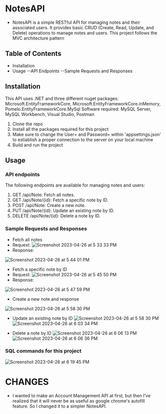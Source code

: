 # NotesAPI
- NotesAPI is a simple RESTful API for managing notes and their associated users. It provides basic CRUD (Create, Read, Update, and Delete) operations to manage notes and users. This project follows the MVC architecture pattern

## Table of Contents
- Installation
- Usage
--API Endpoints
--Sample Requests and Responses

## Installation
This API uses .NET and three different nuget packages:
Microsoft.EntityFrameworkCore,
Microsoft.EntityFrameworkCore.inMemory,
Pomelo.EntityFrameworkCore.MySql
Software required: MySQL Server, MySQL Workbench, Visual Studio, Postman
1. Clone the repo
2. Install all the packages required for this project
3. Make sure to change the User= and Password= within 'appsettings.json' to estiablish a proper connection to the server on your local machine
4. Build and run the project

## Usage
### API endpoints
The following endpoints are available for managing notes and users:
1. GET /api/Note: Fetch all notes.
2. GET /api/Note/{id}: Fetch a specific note by ID.
3. POST /api/Note: Create a new note.
4. PUT /api/Note/{id}: Update an existing note by ID.
5. DELETE /api/Note/{id}: Delete a note by ID.

### Sample Requests and Responses
- Fetch all notes
- Request:
![Screenshot 2023-04-26 at 5 33 33 PM](https://user-images.githubusercontent.com/49046183/234708503-f5050010-78ed-4653-8931-4e4350c45f70.png)
- Response:

![Screenshot 2023-04-26 at 5 44 01 PM](https://user-images.githubusercontent.com/49046183/234709677-3a774969-4dd6-4fef-925e-b3dd139a4c8c.png)

- Fetch a specific note by ID
- Request:
![Screenshot 2023-04-26 at 5 45 50 PM](https://user-images.githubusercontent.com/49046183/234709972-c773b002-d346-473c-b66a-d37519507fd6.png)
- Response:

![Screenshot 2023-04-26 at 5 47 59 PM](https://user-images.githubusercontent.com/49046183/234710372-87c48717-e933-461e-afd0-08f3e5e042ad.png)

- Create a new note and response

![Screenshot 2023-04-26 at 5 58 30 PM](https://user-images.githubusercontent.com/49046183/234712445-23396e87-ede3-4345-b4ac-0a2e8e5bd224.png)

- Update an existing note by ID
![Screenshot 2023-04-26 at 5 58 30 PM](https://user-images.githubusercontent.com/49046183/234713185-36e588f1-8ba7-47ab-9ce6-54a194c14a38.png)
![Screenshot 2023-04-26 at 6 03 34 PM](https://user-images.githubusercontent.com/49046183/234713320-bddb3b1a-893e-4bb1-bdae-e3c1615450d1.png)

- Delete a note by ID
![Screenshot 2023-04-26 at 6 06 13 PM](https://user-images.githubusercontent.com/49046183/234713644-0fd9c75a-a190-4a08-a430-3cdb79cb3dde.png)
![Screenshot 2023-04-26 at 6 06 36 PM](https://user-images.githubusercontent.com/49046183/234713685-2d88a40a-6b51-4ef2-8a94-e237381ad739.png)

### SQL commands for this project
![Screenshot 2023-04-26 at 6 19 45 PM](https://user-images.githubusercontent.com/49046183/234715347-cb80c352-0377-4c3d-a810-bf9ac141152d.png)

# CHANGES
- I wanted to make an Account Management API at first, but then I've realized that it will never be as useful as google chrome's autofill feature. So I changed it to a simpler NotesAPI.

